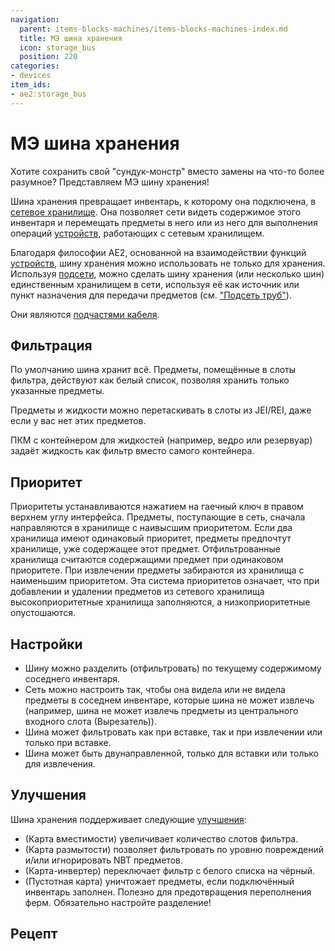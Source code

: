 ```yaml
---
navigation:
  parent: items-blocks-machines/items-blocks-machines-index.md
  title: МЭ шина хранения
  icon: storage_bus
  position: 220
categories:
- devices
item_ids:
- ae2:storage_bus
---
```


# МЭ шина хранения

<GameScene zoom="8" background="transparent">
<ImportStructure src="../assets/blocks/storage_bus.snbt" />
</GameScene>

Хотите сохранить свой "сундук-монстр" вместо замены на что-то более разумное? Представляем МЭ шину хранения!

Шина хранения превращает инвентарь, к которому она подключена, в [сетевое хранилище](../ae2-mechanics/import-export-storage.md). Она позволяет сети видеть содержимое этого инвентаря и перемещать предметы в него или из него для выполнения операций [устройств](../ae2-mechanics/devices.md), работающих с сетевым хранилищем.

Благодаря философии AE2, основанной на взаимодействии функций [устройств](../ae2-mechanics/devices.md), шину хранения можно использовать не только для хранения. Используя [подсети](../ae2-mechanics/subnetworks.md), можно сделать шину хранения (или несколько шин) единственным хранилищем в сети, используя её как источник или пункт назначения для передачи предметов (см. ["Подсеть труб"](../example-setups/pipe-subnet.md)).

Они являются [подчастями кабеля](../ae2-mechanics/cable-subparts.md).

## Фильтрация

По умолчанию шина хранит всё. Предметы, помещённые в слоты фильтра, действуют как белый список, позволяя хранить только указанные предметы.

Предметы и жидкости можно перетаскивать в слоты из JEI/REI, даже если у вас нет этих предметов.

ПКМ с контейнером для жидкостей (например, ведро или резервуар) задаёт жидкость как фильтр вместо самого контейнера.

## Приоритет

Приоритеты устанавливаются нажатием на гаечный ключ в правом верхнем углу интерфейса. Предметы, поступающие в сеть, сначала направляются в хранилище с наивысшим приоритетом. Если два хранилища имеют одинаковый приоритет, предметы предпочтут хранилище, уже содержащее этот предмет. Отфильтрованные хранилища считаются содержащими предмет при одинаковом приоритете. При извлечении предметы забираются из хранилища с наименьшим приоритетом. Эта система приоритетов означает, что при добавлении и удалении предметов из сетевого хранилища высокоприоритетные хранилища заполняются, а низкоприоритетные опустошаются.

## Настройки

* Шину можно разделить (отфильтровать) по текущему содержимому соседнего инвентаря.
* Сеть можно настроить так, чтобы она видела или не видела предметы в соседнем инвентаре, которые шина не может извлечь (например, шина не может извлечь предметы из центрального входного слота <ItemLink id="inscriber" /> (Вырезатель)).
* Шина может фильтровать как при вставке, так и при извлечении или только при вставке.
* Шина может быть двунаправленной, только для вставки или только для извлечения.

## Улучшения

Шина хранения поддерживает следующие [улучшения](upgrade_cards.md):

* <ItemLink id="capacity_card" /> (Карта вместимости) увеличивает количество слотов фильтра.
* <ItemLink id="fuzzy_card" /> (Карта размытости) позволяет фильтровать по уровню повреждений и/или игнорировать NBT предметов.
* <ItemLink id="inverter_card" /> (Карта-инвертер) переключает фильтр с белого списка на чёрный.
* <ItemLink id="void_card" /> (Пустотная карта) уничтожает предметы, если подключённый инвентарь заполнен. Полезно для предотвращения переполнения ферм. Обязательно настройте разделение!

## Рецепт

<RecipeFor id="storage_bus" />